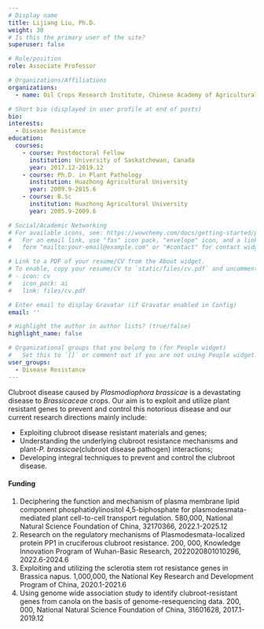 ```yaml
---
# Display name
title: Lijiang Liu, Ph.D.
weight: 30
# Is this the primary user of the site?
superuser: false

# Role/position
role: Associate Professor

# Organizations/Affiliations
organizations:
  - name: Oil Crops Research Institute, Chinese Academy of Agricultural Sciences

# Short bio (displayed in user profile at end of posts)
bio: 
interests:
  - Disease Resistance
education:
  courses:
    - course: Postdoctoral Fellow
      institution: University of Saskatchewan, Canada
      year: 2017.12-2019.12
    - course: Ph.D. in Plant Pathology
      institution: Huazhong Agricultural University
      year: 2009.9-2015.6
    - course: B.Sc
      institution: Huazhong Agricultural University
      year: 2005.9-2009.6

# Social/Academic Networking
# For available icons, see: https://wowchemy.com/docs/getting-started/page-builder/#icons
#   For an email link, use "fas" icon pack, "envelope" icon, and a link in the
#   form "mailto:your-email@example.com" or "#contact" for contact widget.

# Link to a PDF of your resume/CV from the About widget.
# To enable, copy your resume/CV to `static/files/cv.pdf` and uncomment the lines below.
# - icon: cv
#   icon_pack: ai
#   link: files/cv.pdf

# Enter email to display Gravatar (if Gravatar enabled in Config)
email: ''

# Highlight the author in author lists? (true/false)
highlight_name: false

# Organizational groups that you belong to (for People widget)
#   Set this to `[]` or comment out if you are not using People widget.
user_groups:
  - Disease Resistance
---
```


Clubroot disease caused by *Plasmodiophora brassicae* is a devastating disease to *Brassicaceae* crops. Our aim is to exploit and utilize plant resistant genes to prevent and control this notorious disease and our current research directions mainly include: 
- Exploiting clubroot disease resistant materials and genes; 
- Understanding the underlying clubroot resistance mechanisms and plant-*P. brassicae*(clubroot disease pathogen) interactions; 
- Developing integral techniques to prevent and control the clubroot disease.

#### Funding
1. Deciphering the function and mechanism of plasma membrane lipid component phosphatidylinositol 4,5-biphosphate for plasmodesmata-mediated plant cell-to-cell transport regulation. 580,000, National Natural Science Foundation of China, 32170366, 2022.1-2025.12
2. Research on the regulatory mechanisms of Plasmodesmata-localized protein PP1 in cruciferous clubroot resistance. 200, 000, Knowledge Innovation Program of Wuhan-Basic Research, 2022020801010296, 2022.6-2024.6
3. Exploiting and utilizing the sclerotia stem rot resistance genes in Brassica napus. 1,000,000, the National Key Research and Development Program of China, 2020.1-2021.6
4. Using genome wide association study to identify clubroot-resistant genes from canola on the basis of genome-resequencing data. 200, 000, National Natural Science Foundation of China, 31601628, 2017.1-2019.12
